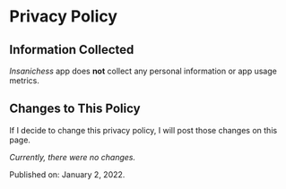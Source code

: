 # Privacy Policy

## Information Collected

_Insanichess_ app does **not** collect any personal information or app usage metrics.

## Changes to This Policy

If I decide to change this privacy policy, I will post those changes on this page.

_Currently, there were no changes._

Published on: January 2, 2022.

